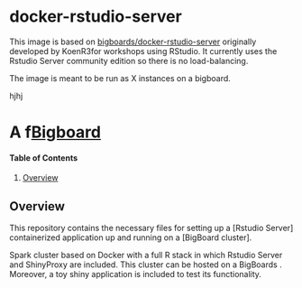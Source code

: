 # docker-rstudio-server

This image is based on [bigboards/docker-rstudio-server](https://github.com/bigboards/docker-rstudio-server "bigboards/docker-rstudio-server") originally developed by KoenR3for workshops using RStudio. It currently uses the Rstudio Server community edition so there is no load-balancing.

The image is meant to be run as X instances on a bigboard.

hjhj

# A f[Bigboard](www.bigboards.io "Hex Bigboards")

#### Table of Contents
1. [Overview](#overview)
 
## Overview
This repository contains the necessary files for setting up a [Rstudio Server] containerized application up and running on a [BigBoard cluster].

Spark cluster based on Docker with a full R stack in which Rstudio Server and ShinyProxy are included. 
This cluster can be hosted on a <a> BigBoards </a>. Moreover, a toy shiny application is included to test its functionality.

